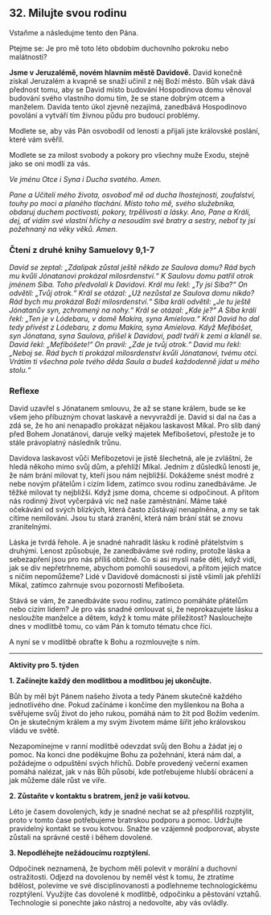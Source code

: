 ## 32. **Milujte svou rodinu**

Vstaňme a následujme tento den Pána.

Ptejme se: Je pro mě toto léto obdobím duchovního pokroku nebo malátnosti?

**Jsme v Jeruzalémě, novém hlavním městě Davidově.** David konečně získal Jeruzalém a kvapně se snaží učinil z něj Boží město. Bůh však dává přednost tomu, aby se David místo budování Hospodinova domu věnoval budování svého vlastního domu tím, že se stane dobrým otcem a manželem. Davida tento úkol zjevně nezajímá, zanedbává Hospodinovo povolání a vytváří tím živnou půdu pro budoucí problémy.

Modlete se, aby vás Pán osvobodil od lenosti a přijali jste královské poslání, které vám svěřil.

Modlete se za milost svobody a pokory pro všechny muže Exodu, stejně jako se oni modlí za vás.

_Ve jménu Otce i Syna i Ducha svatého. Amen._

_Pane a Učiteli mého života, osvoboď mě od ducha lhostejnosti, zoufalství, touhy po moci a planého tlachání. Místo toho mě, svého služebníka, obdaruj duchem poctivosti, pokory, trpělivosti a lásky. Ano, Pane a Králi, dej, ať vidím své vlastní hříchy a nesoudím své bratry a sestry, neboť ty jsi požehnaný na věky věků. Amen._

### Čtení z druhé knihy Samuelovy 9,1-7

_David se zeptal: „Zdalipak zůstal ještě někdo ze Saulova domu? Rád bych mu kvůli Jónatanovi prokázal milosrdenství.“ K Saulovu domu patřil otrok jménem Síba. Toho předvolali k Davidovi. Král mu řekl: „Ty jsi Síba?“ On odvětil: „Tvůj otrok.“ Král se otázal: „Už nezůstal ze Saulova domu nikdo? Rád bych mu prokázal Boží milosrdenství.“ Síba králi odvětil: „Je tu ještě Jónatanův syn, zchromený na nohy.“ Král se otázal: „Kde je?“ A Síba králi řekl: „Ten je v Lódebaru, v domě Makíra, syna Amíelova.“ Král David ho dal tedy přivést z Lódebaru, z domu Makíra, syna Amíelova. Když Mefíbóšet, syn Jónatana, syna Saulova, přišel k Davidovi, padl tváří k zemi a klaněl se. David řekl: „Mefíbóšete!“ On pravil: „Zde je tvůj otrok.“ David mu řekl: „Neboj se. Rád bych ti prokázal milosrdenství kvůli Jónatanovi, tvému otci. Vrátím ti všechna pole tvého děda Saula a budeš každodenně jídat u mého stolu.“_

### Reflexe

David uzavřel s Jónatanem smlouvu, že až se stane králem, bude se ke všem jeho příbuzným chovat laskavě a nevyvraždí je. David si dal na čas a zdá se, že ho ani nenapadlo prokázat nějakou laskavost Míkal. Pro slib daný před Bohem Jonatánovi, daruje velký majetek Mefibošetovi, přestože je to stále právoplatný následník trůnu.

Davidova laskavost vůči Mefibozetovi je jistě šlechetná, ale je zvláštní, že hledá někoho mimo svůj dům, a přehlíží Míkal. Jedním z důsledků lenosti je, že nám brání milovat ty, kteří jsou nám nejbližší. Dokážeme snést modré z nebe novým přátelům i cizím lidem, zatímco svou rodinu zanedbáváme. Je těžké milovat ty nejbližší. Když jsme doma, chceme si odpočinout. A přitom nás rodinný život vyčerpává víc než naše zaměstnání. Máme také očekávání od svých blízkých, která často zůstávají nenaplněna, a my se tak cítíme nemilování. Jsou tu stará zranění, která nám brání stát se znovu zranitelnými.

Láska je tvrdá řehole. A je snadné nahradit lásku k rodině přátelstvím s druhými. Lenost způsobuje, že zanedbáváme své rodiny, protože láska a sebezapření jsou pro nás příliš obtížné. Co si asi myslí naše děti, když vidí, jak se div nepřetrhneme, abychom pomohli sousedovi, a přitom jejich matce s ničím nepomůžeme? Lidé v Davidově domácnosti si jistě všimli jak přehlíží Mikal, zatímco zahrnuje svou pozorností Mefibošeta.

Stává se vám, že zanedbáváte svou rodinu, zatímco pomáháte přátelům nebo cizím lidem? Je pro vás snadné omlouvat si, že neprokazujete lásku a nesloužíte manželce a dětem, když k tomu máte příležitost? Naslouchejte dnes v modlitbě tomu, co vám Pán k tomuto tématu chce říci.

A nyní se v modlitbě obraťte k Bohu a rozmlouvejte s ním.

---

**Aktivity pro 5. týden**

**1. Začínejte každý den modlitbou a modlitbou jej ukončujte.**

Bůh by měl být Pánem našeho života a tedy Pánem skutečně každého jednotlivého dne. Pokud začínáme i končíme den myšlenkou na Boha a svěřujeme svůj život do jeho rukou, pomáhá nám to žít pod Božím vedením. On je skutečným králem a my svým životem máme šířit jeho královskou vládu ve světě.

Nezapomínejme v ranní modlitbě odevzdat svůj den Bohu a žádat jej o pomoc. Na konci dne poděkujme Bohu za požehnání, která nám dal, a požádejme o odpuštění svých hříchů. Dobře provedený večerní examen pomáhá nalézat, jak v nás Bůh působí, kde potřebujeme hlubší obrácení a jak můžeme dále růst ve víře.

**2. Zůstaňte v kontaktu s bratrem, jenž je vaší kotvou.**

Léto je časem dovolených, kdy je snadné nechat se až přespříliš rozptýlit, proto v tomto čase potřebujeme bratrskou podporu a pomoc. Udržujte pravidelný kontakt se svou kotvou. Snažte se vzájemně podporovat, abyste zůstali na správné cestě i během dovolené.

**3. Nepodléhejte nežádoucímu rozptýlení.**

Odpočinek neznamená, že bychom měli polevit v morální a duchovní ostražitosti. Odjezd na dovolenou by neměl vést k tomu, že ztratíme bdělost, polevíme ve své disciplinovanosti a podlehneme technologickému rozptýlení. Využijte čas dovolené k modlitbě, odpočinku a pěstování vztahů. Technologie si ponechte jako nástroj a nedovolte, aby vás ovládly.
